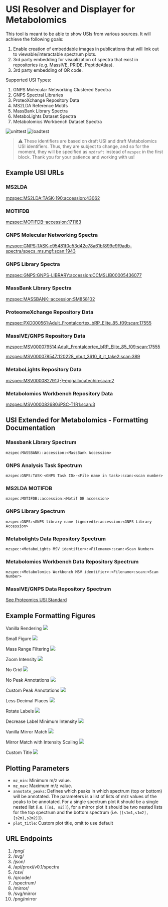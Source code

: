 # USI Resolver and Displayer for Metabolomics

This tool is meant to be able to show USIs from various sources. It will achieve the following goals:

1. Enable creation of embeddable images in publications that will link out to viewable/interactable spectrum plots.
2. 3rd party embedding for visualization of spectra that exist in repositories (e.g. MassIVE, PRIDE, PeptideAtlas).
3. 3rd party embedding of QR code.

Supported USI Types:

1. GNPS Molecular Networking Clustered Spectra
2. GNPS Spectral Libraries
3. ProteoXchange Repository Data
4. MS2LDA Reference Motifs
5. MassBank Library Spectra
6. MetaboLights Dataset Spectra
7. Metabolomics Workbench Dataset Spectra

![unittest](https://github.com/mwang87/MetabolomicsSpectrumResolver/workflows/unittest/badge.svg)
![loadtest](https://github.com/mwang87/MetabolomicsSpectrumResolver/workflows/loadtest/badge.svg)

> :warning: These identifiers are based on draft USI and draft Metabolomics USI identifiers. 
        Thus, they are subject to change, and so for the moment, they will be specified as `mzdraft` instead of `mzspec` in the first block. 
        Thank you for your patience and working with us!

## Example USI URLs

### MS2LDA

[mzspec:MS2LDA:TASK-190:accession:43062](https://metabolomics-usi.ucsd.edu/spectrum/?usi=mzspec:MS2LDA:TASK-190:accession:43062)

### MOTIFDB

[mzspec:MOTIFDB::accession:171163](https://metabolomics-usi.ucsd.edu/spectrum/?usi=mzspec:MOTIFDB::accession:171163)

### GNPS Molecular Networking Spectra

[mzspec:GNPS:TASK-c95481f0c53d42e78a61bf899e9f9adb-spectra/specs_ms.mgf:scan:1943](https://metabolomics-usi.ucsd.edu/spectrum/?usi=mzspec:GNPS:TASK-c95481f0c53d42e78a61bf899e9f9adb-spectra/specs_ms.mgf:scan:1943)

### GNPS Library Spectra

[mzspec:GNPS:GNPS-LIBRARY:accession:CCMSLIB00005436077](https://metabolomics-usi.ucsd.edu/spectrum/?usi=mzspec:GNPS:GNPS-LIBRARY:accession:CCMSLIB00005436077)

### MassBank Library Spectra

[mzspec:MASSBANK::accession:SM858102](https://metabolomics-usi.ucsd.edu/spectrum/?usi=mzspec:MASSBANK::accession:SM858102)

### ProteomeXchange Repository Data

[mzspec:PXD000561:Adult_Frontalcortex_bRP_Elite_85_f09:scan:17555](https://metabolomics-usi.ucsd.edu/spectrum/?usi=mzspec:PXD000561:Adult_Frontalcortex_bRP_Elite_85_f09:scan:17555)

### MassIVE/GNPS Repository Data

[mzspec:MSV000079514:Adult_Frontalcortex_bRP_Elite_85_f09:scan:17555](https://metabolomics-usi.ucsd.edu/spectrum/?usi=mzspec:MSV000079514:Adult_Frontalcortex_bRP_Elite_85_f09:scan:17555)

[mzspec:MSV000078547:120228_nbut_3610_it_it_take2:scan:389](https://metabolomics-usi.ucsd.edu/spectrum/?usi=mzdata:MSV000078547:120228_nbut_3610_it_it_take2:scan:389)

### MetaboLights Repository Data

[mzspec:MSV000082791:(-)-epigallocatechin:scan:2](https://metabolomics-usi.ucsd.edu/spectrum/?usi=mzspec:MSV000082791:(-)-epigallocatechin:scan:2)

### Metabolomics Workbench Repository Data

[mzspec:MSV000082680:iPSC-T1R1:scan:3](https://metabolomics-usi.ucsd.edu/spectrum/?usi=mzspec:MSV000082680:iPSC-T1R1:scan:3)


## USI Extended for Metabolomics - Formatting Documentation

### Massbank Library Spectrum

```mzspec:MASSBANK::accession:<MassBank Accession>```

### GNPS Analysis Task Spectrum

```mzspec:GNPS:TASK-<GNPS Task ID>-<File name in task>:scan:<scan number>```

### MS2LDA MOTIFDB

```mzspec:MOTIFDB::accession:<Motif DB accession>```

### GNPS Library Spectrum

```mzspec:GNPS:<GNPS library name (ignored)>:accession:<GNPS Library Accession>```

### Metabolights Data Repository Spectrum

```mzspec:<MetaboLights MSV identifier>:<Filename>:scan:<Scan Number>```

### Metabolomics Workbench Data Repository Spectrum

```mzspec:<Metabolomics Workbench MSV identifier>:<Filename>:scan:<Scan Number>```

### MassIVE/GNPS Data Repository Spectrum

[See Proteomics USI Standard](http://www.psidev.info/usi)


## Example Formatting Figures

Vanilla Rendering
![](https://metabolomics-usi.ucsd.edu/svg/?usi=mzspec:GNPS:TASK-c95481f0c53d42e78a61bf899e9f9adb-spectra/specs_ms.mgf:scan:1943)

Small Figure
![](https://metabolomics-usi.ucsd.edu/svg/?usi=mzspec:GNPS:TASK-c95481f0c53d42e78a61bf899e9f9adb-spectra/specs_ms.mgf:scan:1943&width=4&height=4)

Mass Range Filtering
![](https://metabolomics-usi.ucsd.edu/svg/?usi=mzspec:GNPS:TASK-c95481f0c53d42e78a61bf899e9f9adb-spectra/specs_ms.mgf:scan:1943&mz_min=550&mz_max=800)

Zoom Intensity
![](https://metabolomics-usi.ucsd.edu/svg/?usi=mzspec:GNPS:TASK-c95481f0c53d42e78a61bf899e9f9adb-spectra/specs_ms.mgf:scan:1943&max_intensity=50)

No Grid
![](https://metabolomics-usi.ucsd.edu/svg/?usi=mzspec:GNPS:TASK-c95481f0c53d42e78a61bf899e9f9adb-spectra/specs_ms.mgf:scan:1943&grid=false)

No Peak Annotations
![](https://metabolomics-usi.ucsd.edu/svg/?usi=mzspec:GNPS:TASK-c95481f0c53d42e78a61bf899e9f9adb-spectra/specs_ms.mgf:scan:1943&annotate_peaks=[[]])

Custom Peak Annotations
![](https://metabolomics-usi.ucsd.edu/svg/?usi=mzspec:GNPS:TASK-c95481f0c53d42e78a61bf899e9f9adb-spectra/specs_ms.mgf:scan:1943&annotate_peaks=[[463.297,708.463,816.474,1042.5699]])

Less Decimal Places
![](https://metabolomics-usi.ucsd.edu/png/?usi=mzspec:GNPS:TASK-c95481f0c53d42e78a61bf899e9f9adb-spectra/specs_ms.mgf:scan:1943&annotate_precision=1)

Rotate Labels
![](https://metabolomics-usi.ucsd.edu/svg/?usi=mzspec:GNPS:TASK-c95481f0c53d42e78a61bf899e9f9adb-spectra/specs_ms.mgf:scan:1943&annotation_rotation=45)

Decrease Label Minimum Intensity
![](https://metabolomics-usi.ucsd.edu/svg/?usi=mzspec:GNPS:TASK-c95481f0c53d42e78a61bf899e9f9adb-spectra/specs_ms.mgf:scan:1943&annotate_threshold=0)

Vanilla Mirror Match
![](https://metabolomics-usi.ucsd.edu/svg/mirror?usi1=mzspec:MASSBANK::accession:BSU00002&usi2=mzspec:MASSBANK::accession:BSU00002)

Mirror Match with Intensity Scaling
![](https://metabolomics-usi.ucsd.edu/svg/mirror?usi1=mzspec:MASSBANK::accession:BSU00002&usi2=mzspec:MASSBANK::accession:BSU00002&max_intensity=150)

Custom Title
![](https://metabolomics-usi.ucsd.edu/svg/?usi=mzspec:GNPS:TASK-c95481f0c53d42e78a61bf899e9f9adb-spectra/specs_ms.mgf:scan:1943&plot_title=CUSTOMTITLE)

## Plotting Parameters

- `mz_min`: Minimum m/z value.
- `mz_max`: Maximum m/z value.
- `annotate_peaks`: Defines which peaks in which spectrum (top or bottom) will be annotated. The parameters is a list of lists of m/z values of the peaks to be annotated. For a single spectrum plot it should be a single nested list (i.e. `[[m1, m2]]`), for a mirror plot it should be two nested lists for the top spectrum and the bottom spectrum (i.e. `[[s1m1,s1m2],[s2m1,s2m2]]`).
- `plot_title`: Custom plot title, omit to use default

## URL Endpoints

1. /png/
1. /svg/
1. /json/
1. /api/proxi/v0.1/spectra
1. /csv/
1. /qrcode/
1. /spectrum/
1. /mirror/
1. /svg/mirror
1. /png/mirror
